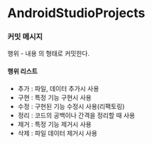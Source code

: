 # AndroidStudioProjects
### 커밋 메시지
행위 - 내용 의 형태로 커밋한다.
#### 행위 리스트
+ 추가 : 파일, 데이터 추가시 사용
+ 구현 : 특정 기능 구현시 사용
+ 수정 : 구현된 기능 수정시 사용(리팩토링)
+ 정리 : 코드의 공백이나 간격을 정리할 때 사용
+ 제거 : 특정 기능 제거시 사용
+ 삭제 : 파일 데이터 제거시 사용
